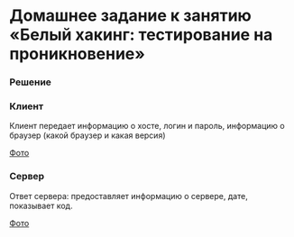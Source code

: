 # Домашнее задание к занятию «Белый хакинг: тестирование на проникновение»

### Решение 
### Клиент
Клиент передает информацию о хосте, логин и пароль, информацию о браузер (какой браузер и какая версия) 

[Фото](/2.jpg)

### Сервер
Ответ сервера: предоставляет информацию о сервере, дате, показывает код.

[Фото](/1.jpg)





